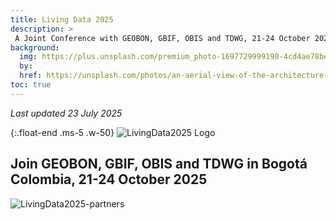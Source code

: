 ```yaml
---
title: Living Data 2025
description: >
 A Joint Conference with GEOBON, GBIF, OBIS and TDWG, 21-24 October 2024
background:
  img: https://plus.unsplash.com/premium_photo-1697729999190-4cd4ae78be26
  by: 
  href: https://unsplash.com/photos/an-aerial-view-of-the-architecture-in-bogota-colombia-8eBBdK2WWF0
toc: true
---
```

_Last updated 23 July 2025_

{:.float-end .ms-5 .w-50}
![LivingData2025 Logo](https://static.tdwg.org/conferences/2025/LD2025Logo-en-400w.png)

## Join GEOBON, GBIF, OBIS and TDWG in Bogotá Colombia, 21-24 October 2025

![LivingData2025-partners](https://static.tdwg.org/conferences/2025/LD2025-partner-logos-fxd.png)
